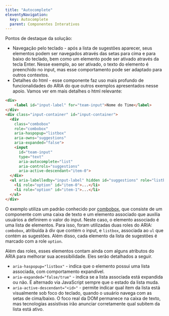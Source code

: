```yaml
---
title: "Autocomplete"
eleventyNavigation:
  key: Autocomplete
  parent: Componentes Interativos
---
```


Pontos de destaque da solução:

- Navegação pelo teclado - após a lista de sugestões aparecer, seus elementos podem ser navegados através das setas para cima e para baixo do teclado, bem como um elemento pode ser ativado através da tecla Enter. Nesse exemplo, ao ser ativado, o texto do elemento é preenchido no input, mas esse comportamento pode ser adaptado para outros contextos.
- Detalhes do html - esse componente faz uso mais profundo de funcionalidades do ARIA do que outros exemplos apresentados nesse apoio. Vamos ver em mais detalhes o html relevante:

```html
<div>
    <label id="input-label" for="team-input">Nome do Time</label>
</div>
<div class="input-container" id="input-container">
  <div
    class="combobox"
    role="combobox"
    aria-haspopup="listbox"
    aria-owns="suggestions"
    aria-expanded="false">
    <input
      id="team-input"
      type="text"
      aria-autocomplete="list"
      aria-controls="suggestions"
      aria-active-descendant="item-0">
  </div>
  <ul aria-labelledby="input-label" hidden id="suggestions" role="listbox">
    <li role="option" id="item-0">...</li>
    <li role="option" id="item-1">...</li>
  </ul>
</div>
```

O exemplo utiliza um padrão conhecido por [combobox](https://www.w3.org/TR/wai-aria-practices/#combobox), que consiste de um componente com uma caixa de texto e um elemento associado que auxilia usuários a definirem o valor do input. Neste caso, o elemento associado é uma lista de elementos. Para isso, foram utilizadas duas roles do ARIA: `combobox`, atribuída à div que contém o input, e `listbox`, associada ao `ul` que contém as sugestões. Além disso, cada elemento da lista de sugestões é marcado com a role `option`.

Além das roles, esses elementos contam ainda com alguns atributos do ARIA para melhorar sua acessibilidade. Eles serão detalhados a seguir.

- `aria-haspopup="listbox"` - indica que o elemento possui uma lista associada, com comportamento expandível.
- `aria-expanded="false/true"` - indica se a lista associada está expandida ou não. É alternado via JavaScript sempre que o estado da lista muda.
- `aria-active-descendant="<id>"` - permite indicar qual item da lista está visualmente sob foco do teclado, quando o usuário navega com as setas de cima/baixo. O foco real da DOM permanece na caixa de texto, mas tecnologias assistivas irão anunciar corretamente qual subitem da lista está ativo.
